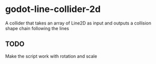 # godot-line-collider-2d
A collider that takes an array of Line2D as input and outputs a collision shape chain following the lines

## TODO
Make the script work with rotation and scale

